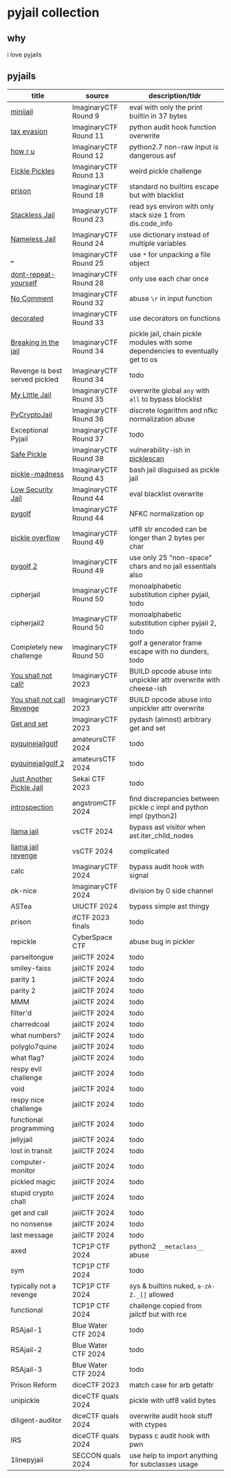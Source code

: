 # pyjail collection

## why

i love pyjails

## pyjails

|title|source|description/tldr|
|-|-|-|
|[minijail](./chals/minijail)|ImaginaryCTF Round 9|eval with only the print builtin in 37 bytes|
|[tax evasion](./chals/tax-evasion)|ImaginaryCTF Round 11|python audit hook function overwrite|
|[how r u](./chals/how-r-u)|ImaginaryCTF Round 12|python2.7 non-raw input is dangerous asf|
|[Fickle Pickles](./chals/fickle-pickles)|ImaginaryCTF Round 13|weird pickle challenge|
|[prison](./chals/prison)|ImaginaryCTF Round 18|standard no builtins escape but with blacklist|
|[Stackless Jail](./chals/stackless-jail)|ImaginaryCTF Round 23|read sys environ with only stack size 1 from dis.code\_info|
|[Nameless Jail](./chals/nameless-jail)|ImaginaryCTF Round 24|use dictionary instead of multiple variables|
|[\_](./chals/_)|ImaginaryCTF Round 25|use `*` for unpacking a file object|
|[dont-repeat-yourself](./chals/dont-repeat-yourself)|ImaginaryCTF Round 28|only use each char once|
|[No Comment](./chals/no-comment)|ImaginaryCTF Round 32|abuse `\r` in input function|
|[decorated](./chals/decorated)|ImaginaryCTF Round 33|use decorators on functions|
|[Breaking in the jail](./chals/breaking-in-the-jail)|ImaginaryCTF Round 34|pickle jail, chain pickle modules with some dependencies to eventually get to os|
|Revenge is best served pickled|ImaginaryCTF Round 34|todo|
|[My Little Jail](./chals/my-little-jail)|ImaginaryCTF Round 35|overwrite global `any` with `all` to bypass blocklist|
|[PyCryptoJail](./chals/pycryptojail)|ImaginaryCTF Round 36|discrete logarithm and nfkc normalization abuse|
|Exceptional Pyjail|ImaginaryCTF Round 37|todo|
|[Safe Pickle](./chals/safe-pickle)|ImaginaryCTF Round 38|vulnerability-ish in [picklescan](https://github.com/mmaitre314/picklescan)|
|[pickle-madness](./chals/pickle-madness)|ImaginaryCTF Round 43|bash jail disguised as pickle jail|
|[Low Security Jail](./chals/low-security-jail)|ImaginaryCTF Round 44|eval blacklist overwrite|
|[pygolf](./chals/pygolf)|ImaginaryCTF Round 44|NFKC normalization op|
|[pickle overflow](./chals/pickle-overflow)|ImaginaryCTF Round 49|utf8 str encoded can be longer than 2 bytes per char|
|[pygolf 2](./chals/pygolf-2)|ImaginaryCTF Round 49|use only 25 "non-space" chars and no jail essentials also|
|cipherjail|ImaginaryCTF Round 50|monoalphabetic substitution cipher pyjail, todo|
|cipherjail2|ImaginaryCTF Round 50|monoalphabetic substitution cipher pyjail 2, todo|
|Completely new challenge|ImaginaryCTF Round 50|golf a generator frame escape with no dunders, todo|
|[You shall not call!](./chals/you-shall-not-call)|ImaginaryCTF 2023|BUILD opcode abuse into unpickler attr overwrite with cheese-ish|
|[You shall not call Revenge](./chals/you-shall-not-call-revenge)|ImaginaryCTF 2023|BUILD opcode abuse into unpickler attr overwrite|
|[Get and set](./chals/get-and-set)|ImaginaryCTF 2023|pydash (almost) arbitrary get and set|
|[pyquinejailgolf](./chals/pyquinejailgolf)|amateursCTF 2024|todo|
|[pyquinejailgolf 2](./chals/pyquinejailgolf-2)|amateursCTF 2024|todo|
|[Just Another Pickle Jail](./chals/just-another-pickle-jail)|Sekai CTF 2023|todo|
|[introspection](./chals/introspection)|angstromCTF 2024|find discrepancies between pickle c impl and python impl (python2)|
|[llama jail](./chals/llama-jail)|vsCTF 2024|bypass ast visitor when ast.iter_child_nodes|
|[llama jail revenge](./chals/llama-jail-revenge)|vsCTF 2024|complicated|
|calc|ImaginaryCTF 2024|bypass audit hook with signal|
|ok-nice|ImaginaryCTF 2024|division by 0 side channel|
|ASTea|UIUCTF 2024|bypass simple ast thingy|
|prison|ifCTF 2023 finals|todo|
|repickle|CyberSpace CTF|abuse bug in pickler|
|parseltongue|jailCTF 2024|todo|
|smiley-faiss|jailCTF 2024|todo|
|parity 1|jailCTF 2024|todo|
|parity 2|jailCTF 2024|todo|
|MMM|jailCTF 2024|todo|
|filter'd|jailCTF 2024|todo|
|charredcoal|jailCTF 2024|todo|
|what numbers?|jailCTF 2024|todo|
|polyglo7quine|jailCTF 2024|todo|
|what flag?|jailCTF 2024|todo|
|respy evil challenge|jailCTF 2024|todo|
|void|jailCTF 2024|todo|
|respy nice challenge|jailCTF 2024|todo|
|functional programming|jailCTF 2024|todo|
|jellyjail|jailCTF 2024|todo|
|lost in transit|jailCTF 2024|todo|
|computer-monitor|jailCTF 2024|todo|
|pickled magic|jailCTF 2024|todo|
|stupid crypto chall|jailCTF 2024|todo|
|get and call|jailCTF 2024|todo|
|no nonsense|jailCTF 2024|todo|
|last message|jailCTF 2024|todo|
|axed|TCP1P CTF 2024|python2 `__metaclass__` abuse|
|sym|TCP1P CTF 2024|todo|
|typically not a revenge|TCP1P CTF 2024|sys & builtins nuked, `a-zA-Z._[]` allowed|
|functional|TCP1P CTF 2024|challenge copied from jailctf but with rce|
|RSAjail-1|Blue Water CTF 2024|todo|
|RSAjail-2|Blue Water CTF 2024|todo|
|RSAjail-3|Blue Water CTF 2024|todo|
|Prison Reform|diceCTF 2023|match case for arb getattr|
|unipickle|diceCTF quals 2024|pickle with utf8 valid bytes|
|diligent-auditor|diceCTF quals 2024|overwrite audit hook stuff with ctypes|
|IRS|diceCTF quals 2024|bypass c audit hook with pwn|
|1linepyjail|SECCON quals 2024|use help to import anything for subclasses usage|
